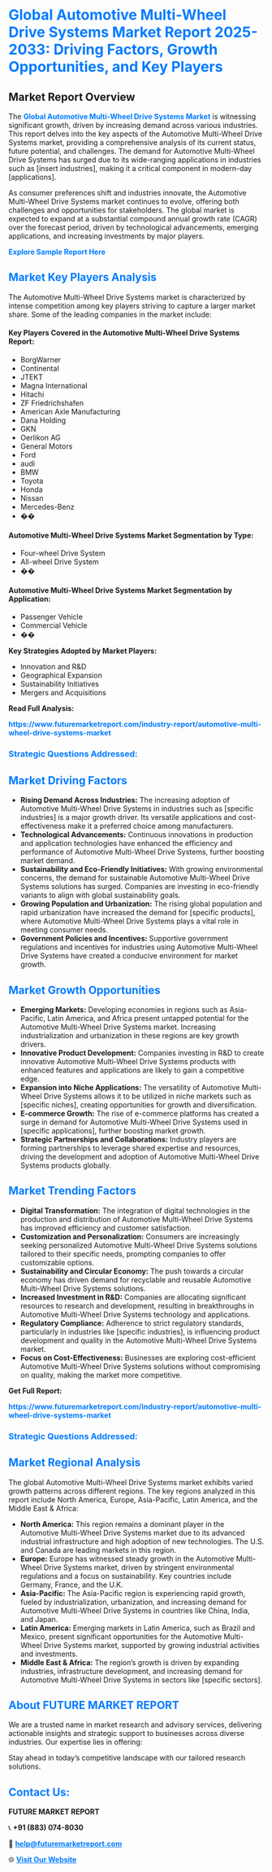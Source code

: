 <h1 style="color: #007BFF;">Global Automotive Multi-Wheel Drive Systems Market Report 2025-2033: Driving Factors, Growth Opportunities, and Key Players</h1>

<section id="overview">
<h2>Market Report Overview</h2>
<p>The <a href="https://www.futuremarketreport.com/industry-report/automotive-multi-wheel-drive-systems-market" style="color: #007BFF; text-decoration: none;"><strong>Global Automotive Multi-Wheel Drive Systems Market</strong></a> is witnessing significant growth, driven by increasing demand across various industries. This report delves into the key aspects of the Automotive Multi-Wheel Drive Systems market, providing a comprehensive analysis of its current status, future potential, and challenges. The demand for Automotive Multi-Wheel Drive Systems has surged due to its wide-ranging applications in industries such as [insert industries], making it a critical component in modern-day [applications].</p>
<p>As consumer preferences shift and industries innovate, the Automotive Multi-Wheel Drive Systems market continues to evolve, offering both challenges and opportunities for stakeholders. The global market is expected to expand at a substantial compound annual growth rate (CAGR) over the forecast period, driven by technological advancements, emerging applications, and increasing investments by major players.</p>
</section>

<section id="overview">
<p><a href="https://www.futuremarketreport.com/request-sample/reportId=117053" style="color: #007BFF; text-decoration: none;"><strong>Explore Sample Report Here</strong></a></p>
</section>

<section id="key-players">
<h2 style="color: #007BFF;">Market Key Players Analysis</h2>
<p>The Automotive Multi-Wheel Drive Systems market is characterized by intense competition among key players striving to capture a larger market share. Some of the leading companies in the market include:</p>
<h4>Key Players Covered in the Automotive Multi-Wheel Drive Systems Report:</h4>
<ul><li>BorgWarner</li><li>Continental</li><li>JTEKT</li><li>Magna International</li><li>Hitachi</li><li>ZF Friedrichshafen</li><li>American Axle Manufacturing</li><li>Dana Holding</li><li>GKN</li><li>Oerlikon AG</li><li>General Motors</li><li>Ford</li><li>audi</li><li>BMW</li><li>Toyota</li><li>Honda</li><li>Nissan</li><li>Mercedes-Benz</li><li>��</li></ul>
<h4>Automotive Multi-Wheel Drive Systems Market Segmentation by Type:</h4>
<ul><li>Four-wheel Drive System</li><li>All-wheel Drive System</li><li>��</li></ul>

<h4>Automotive Multi-Wheel Drive Systems Market Segmentation by Application:</h4>
<ul><li>Passenger Vehicle</li><li>Commercial Vehicle</li><li>��</li></ul>
<p><strong>Key Strategies Adopted by Market Players:</strong></p>
<ul>
<li>Innovation and R&D</li>
<li>Geographical Expansion</li>
<li>Sustainability Initiatives</li>
<li>Mergers and Acquisitions</li>
</ul>
</section>

<section>
<p><strong>Read Full Analysis: </strong></p><a href="https://www.futuremarketreport.com/industry-report/automotive-multi-wheel-drive-systems-market" style="color: #007BFF; text-decoration: none;"><strong>https://www.futuremarketreport.com/industry-report/automotive-multi-wheel-drive-systems-market</strong></a>
<h3 style="color: #007BFF;">Strategic Questions Addressed:</h3>
</section>

<section id="driving-factors">
<h2 style="color: #007BFF;">Market Driving Factors</h2>
<ul>
<li><strong>Rising Demand Across Industries:</strong> The increasing adoption of Automotive Multi-Wheel Drive Systems in industries such as [specific industries] is a major growth driver. Its versatile applications and cost-effectiveness make it a preferred choice among manufacturers.</li>
<li><strong>Technological Advancements:</strong> Continuous innovations in production and application technologies have enhanced the efficiency and performance of Automotive Multi-Wheel Drive Systems, further boosting market demand.</li>
<li><strong>Sustainability and Eco-Friendly Initiatives:</strong> With growing environmental concerns, the demand for sustainable Automotive Multi-Wheel Drive Systems solutions has surged. Companies are investing in eco-friendly variants to align with global sustainability goals.</li>
<li><strong>Growing Population and Urbanization:</strong> The rising global population and rapid urbanization have increased the demand for [specific products], where Automotive Multi-Wheel Drive Systems plays a vital role in meeting consumer needs.</li>
<li><strong>Government Policies and Incentives:</strong> Supportive government regulations and incentives for industries using Automotive Multi-Wheel Drive Systems have created a conducive environment for market growth.</li>
</ul>
</section>

<section id="growth-opportunities">
<h2 style="color: #007BFF;">Market Growth Opportunities</h2>
<ul>
<li><strong>Emerging Markets:</strong> Developing economies in regions such as Asia-Pacific, Latin America, and Africa present untapped potential for the Automotive Multi-Wheel Drive Systems market. Increasing industrialization and urbanization in these regions are key growth drivers.</li>
<li><strong>Innovative Product Development:</strong> Companies investing in R&D to create innovative Automotive Multi-Wheel Drive Systems products with enhanced features and applications are likely to gain a competitive edge.</li>
<li><strong>Expansion into Niche Applications:</strong> The versatility of Automotive Multi-Wheel Drive Systems allows it to be utilized in niche markets such as [specific niches], creating opportunities for growth and diversification.</li>
<li><strong>E-commerce Growth:</strong> The rise of e-commerce platforms has created a surge in demand for Automotive Multi-Wheel Drive Systems used in [specific applications], further boosting market growth.</li>
<li><strong>Strategic Partnerships and Collaborations:</strong> Industry players are forming partnerships to leverage shared expertise and resources, driving the development and adoption of Automotive Multi-Wheel Drive Systems products globally.</li>
</ul>
</section>

<section id="trending-factors">
<h2 style="color: #007BFF;">Market Trending Factors</h2>
<ul>
<li><strong>Digital Transformation:</strong> The integration of digital technologies in the production and distribution of Automotive Multi-Wheel Drive Systems has improved efficiency and customer satisfaction.</li>
<li><strong>Customization and Personalization:</strong> Consumers are increasingly seeking personalized Automotive Multi-Wheel Drive Systems solutions tailored to their specific needs, prompting companies to offer customizable options.</li>
<li><strong>Sustainability and Circular Economy:</strong> The push towards a circular economy has driven demand for recyclable and reusable Automotive Multi-Wheel Drive Systems solutions.</li>
<li><strong>Increased Investment in R&D:</strong> Companies are allocating significant resources to research and development, resulting in breakthroughs in Automotive Multi-Wheel Drive Systems technology and applications.</li>
<li><strong>Regulatory Compliance:</strong> Adherence to strict regulatory standards, particularly in industries like [specific industries], is influencing product development and quality in the Automotive Multi-Wheel Drive Systems market.</li>
<li><strong>Focus on Cost-Effectiveness:</strong> Businesses are exploring cost-efficient Automotive Multi-Wheel Drive Systems solutions without compromising on quality, making the market more competitive.</li>
</ul>
</section>

<section>
<p><strong>Get Full Report: </strong></p><a href="https://www.futuremarketreport.com/industry-report/automotive-multi-wheel-drive-systems-market" style="color: #007BFF; text-decoration: none;"><strong>https://www.futuremarketreport.com/industry-report/automotive-multi-wheel-drive-systems-market</strong></a>
<h3 style="color: #007BFF;">Strategic Questions Addressed:</h3>
</section>


<section id="regional-analysis">
<h2 style="color: #007BFF;">Market Regional Analysis</h2>
<p>The global Automotive Multi-Wheel Drive Systems market exhibits varied growth patterns across different regions. The key regions analyzed in this report include North America, Europe, Asia-Pacific, Latin America, and the Middle East & Africa:</p>
<ul>
<li><strong>North America:</strong> This region remains a dominant player in the Automotive Multi-Wheel Drive Systems market due to its advanced industrial infrastructure and high adoption of new technologies. The U.S. and Canada are leading markets in this region.</li>
<li><strong>Europe:</strong> Europe has witnessed steady growth in the Automotive Multi-Wheel Drive Systems market, driven by stringent environmental regulations and a focus on sustainability. Key countries include Germany, France, and the U.K.</li>
<li><strong>Asia-Pacific:</strong> The Asia-Pacific region is experiencing rapid growth, fueled by industrialization, urbanization, and increasing demand for Automotive Multi-Wheel Drive Systems in countries like China, India, and Japan.</li>
<li><strong>Latin America:</strong> Emerging markets in Latin America, such as Brazil and Mexico, present significant opportunities for the Automotive Multi-Wheel Drive Systems market, supported by growing industrial activities and investments.</li>
<li><strong>Middle East & Africa:</strong> The region’s growth is driven by expanding industries, infrastructure development, and increasing demand for Automotive Multi-Wheel Drive Systems in sectors like [specific sectors].</li>
</ul>
</section>

<footer>
<h2 style="color: #007BFF;">About FUTURE MARKET REPORT</h2>
<p>We are a trusted name in market research and advisory services, delivering actionable insights and strategic support to businesses across diverse industries. Our expertise lies in offering:</p>

<p>Stay ahead in today’s competitive landscape with our tailored research solutions.</p>

<h2 style="color: #007BFF;">Contact Us:</h2>
<p><strong>FUTURE MARKET REPORT</strong></p>
<p>📞 <strong>+91 (883) 074-8030</strong></p>
<p>📧 <strong><a href="mailto:help@futuremarketreport.com" style="color: #007BFF;">help@futuremarketreport.com</a></strong></p>
<p>🌐 <strong><a href="https://www.futuremarketreport.com/" style="color: #007BFF;">Visit Our Website</a></strong></p>
</footer>